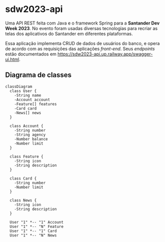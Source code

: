 # sdw2023-api
Uma API REST feita com Java e o framework Spring para a **Santander Dev Week 2023**.
No evento foram usadas diversas tecnologias para recriar as telas dos aplicativos do Santander em diferentes plataformas.

Essa aplicação implementa CRUD de dados de usuários do banco, e opera de acordo com as requisições das aplicações *front-end*.
Seus *endpoints* estão documentados em https://sdw2023-api.up.railway.app/swagger-ui.html.

## Diagrama de classes

```mermaid
classDiagram
  class User {
    -String name
    -Account account
    -Feature[] features
    -Card card
    -News[] news
  }

  class Account {
    -String number
    -String agency
    -Number balance
    -Number limit
  }

  class Feature {
    -String icon
    -String description
  }

  class Card {
    -String number
    -Number limit
  }

  class News {
    -String icon
    -String description
  }

  User "1" *-- "1" Account
  User "1" *-- "N" Feature
  User "1" *-- "1" Card
  User "1" *-- "N" News
```
